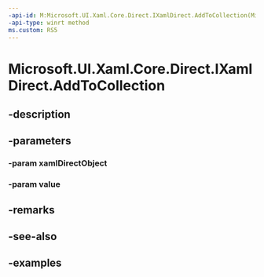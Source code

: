 ```yaml
---
-api-id: M:Microsoft.UI.Xaml.Core.Direct.IXamlDirect.AddToCollection(Microsoft.UI.Xaml.Core.Direct.XamlDirectObject,Microsoft.UI.Xaml.Core.Direct.XamlDirectObject)
-api-type: winrt method
ms.custom: RS5
---
```


<!-- Method syntax.
public void IXamlDirect.AddToCollection(XamlDirectObject xamlDirectObject, XamlDirectObject value)
-->

# Microsoft.UI.Xaml.Core.Direct.IXamlDirect.AddToCollection

## -description

## -parameters
### -param xamlDirectObject

### -param value

## -remarks

## -see-also

## -examples

